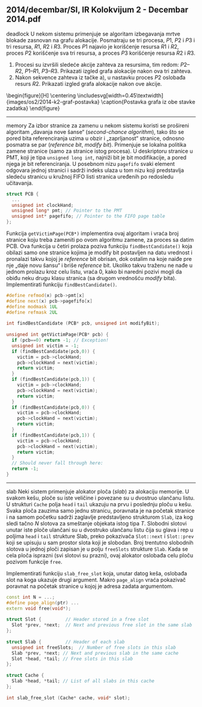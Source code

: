2014/decembar/SI, IR Kolokvijum 2 - Decembar 2014.pdf
--------------------------------------------------------------------------------
deadlock
U  nekom  sistemu  primenjuje  se  algoritam  izbegavanja  mrtve  blokade  zasnovan  na  grafu alokacije.  Posmatraju  se  tri  procesa, $P1$,   $P2$  i   $P3$  i  tri  resursa,   $R1$,   $R2$  i   $R3$.  Proces $P1$ najavio  je  korišćenje  resursa $R1$  i $R2$,  proces $P2$  korišćenje  sva  tri  resursa,  a  proces $P3$ korišćenje resursa $R2$ i $R3$. 

1. Procesi su izvršili sledeće akcije zahteva za resursima, tim redom: $P2 – R2$, $P1 – R1$, $P3 – R3$. Prikazati izgled grafa alokacije nakon ova tri zahteva. 
2. Nakon sekvence zahteva iz tačke a), u nastavku proces $P2$ oslobađa resurs $R2$. Prikazati izgled grafa alokacije nakon ove akcije.  

\begin{figure}[H]
  \centering
  \includesvg[width=0.45\textwidth]{images/os2/2014-k2-graf-postavka}
  \caption{Postavka grafa iz obe stavke zadatka}
\end{figure}

--------------------------------------------------------------------------------
memory
Za  izbor  stranice  za  zamenu  u  nekom  sistemu  koristi  se prošireni algoritam „davanja nove šanse“  (*second-chance algorithm*),  tako  što se  pored  bita  referenciranja  uzima  u  obzir  i  „zaprljanost“  stranice,  odnosno  posmatra se  par  (*reference bit*,  *modify bit*). Primenjuje  se lokalna  politika  zamene  stranice  (samo  za  stranice  istog  procesa).  U  deskriptoru  stranice  u PMT,  koji  je  tipa `unsigned long int`, najniži bit je bit modifikacije, a pored njega je bit referenciranja.  U  posebnom  nizu `pagefifo` svaki element odgovara jednoj stranici i sadrži indeks  ulaza  u  tom  nizu  koji  predstavlja  sledeću  stranicu  u  kružnoj  FIFO  listi  stranica uređenih po redosledu učitavanja.
```cpp
struct PCB { 
  ... 
  unsigned int clockHand; 
  unsigned long* pmt; // Pointer to the PMT 
  unsigned int* pagefifo; // Pointer to the FIFO page table 
};
```
Funkcija `getVictimPage(PCB*)` implementira ovaj algoritam i vraća broj stranice koju treba zameniti po ovom algoritmu zamene, za proces sa datim PCB. Ova funkcija u četiri prolaza poziva  funkciju `findBestCandidate()` koja  obilazi  samo  one  stranice  kojima  je modify bit postavljen  na  datu  vrednost  i  pronalazi  takvu  kojoj  je *reference* bit  obrisan,  dok ostalim  na koje naiđe pre nje „daje novu šansu“ i briše *reference* bit. Ukoliko takvu traženu ne nađe u jednom prolazu kroz celu listu, vraća 0, kako bi naredni pozivi mogli da obiđu neku drugu klasu  stranica  (sa  drugom  vrednošću *modify* bita). Implementirati funkciju `findBestCandidate()`. 
```cpp
#define refmod(x) pcb->pmt[x] 
#define next(x) pcb->pagefifo[x] 
#define modmask 1UL 
#define refmask 2UL 
 
int findBestCandidate (PCB* pcb, unsigned int modifyBit); 
 
unsigned int getVictimPage(PCB* pcb) { 
  if (pcb==0) return -1; // Exception! 
  unsigned int victim = -1; 
  if (findBestCandidate(pcb,0)) { 
    victim = pcb->clockHand; 
    pcb->clockHand = next(victim); 
    return victim; 
  } 
  if (findBestCandidate(pcb,1)) { 
    victim = pcb->clockHand; 
    pcb->clockHand = next(victim); 
    return victim; 
  } 
  if (findBestCandidate(pcb,0)) { 
    victim = pcb->clockHand; 
    pcb->clockHand = next(victim); 
    return victim; 
  } 
  if (findBestCandidate(pcb,1)) { 
    victim = pcb->clockHand; 
    pcb->clockHand = next(victim); 
    return victim; 
  } 
  // Should never fall through here: 
  return -1; 
} 
```

--------------------------------------------------------------------------------
slab
Neki sistem primenjuje alokator ploča (*slab*) za alokaciju memorije. U svakom kešu, ploče su iste veličine i povezane su u dvostruo ulančanu listu.  U  strukturi `Cache` polja `head` i `tail` ukazuju  na  prvu  i  poslednju  ploču  u  kešu. Svaka  ploča  zauzima  samo  jednu  stranicu, poravnata je na početak stranice i na samom početku sadrži zaglavlje predstavljeno strukturom `Slab`, iza kog sledi tačno $N$ slotova za smeštanje objekata istog tipa $T$. Slobodni slotovi unutar iste ploče ulančani su u dvostruko ulančanu listu čija su glava i rep u poljima `head` i `tail` strukture Slab, preko pokazivača `Slot::next` i `Slot::prev` koji  se  upisuju  u  sam  prostor slota  koji  je  slobodan. Broj trentutno slobodnih slotova u jednoj ploči zapisan je u polju `freeSlots` strukture `Slab`. Kada se cela ploča isprazni (svi slotovi su prazni), ovaj alokator oslobađa celu ploču pozivom funkcije `free`. 

Implementirati  funkciju `slab_free_slot` koja,  unutar  datog  keša,  oslobađa  slot  na  koga ukazuje  drugi  argument.  Makro `page_align` vraća pokazivač poravnat na početak stranice u kojoj je adresa zadata argumentom. 
```cpp
const int N = ...; 
#define page_align(ptr) ... 
extern void free(void*); 
 
struct Slot {         // Header stored in a free slot 
  Slot *prev, *next;  // Next and previous free slot in the same slab 
}; 
 
struct Slab {         // Header of each slab 
  unsigned int freeSlots;  // Number of free slots in this slab 
  Slab *prev, *next; // Next and previous slab in the same cache 
  Slot *head, *tail; // Free slots in this slab 
}; 
 
struct Cache { 
  Slab *head, *tail; // List of all slabs in this cache 
}; 
 
int slab_free_slot (Cache* cache, void* slot); 
```
